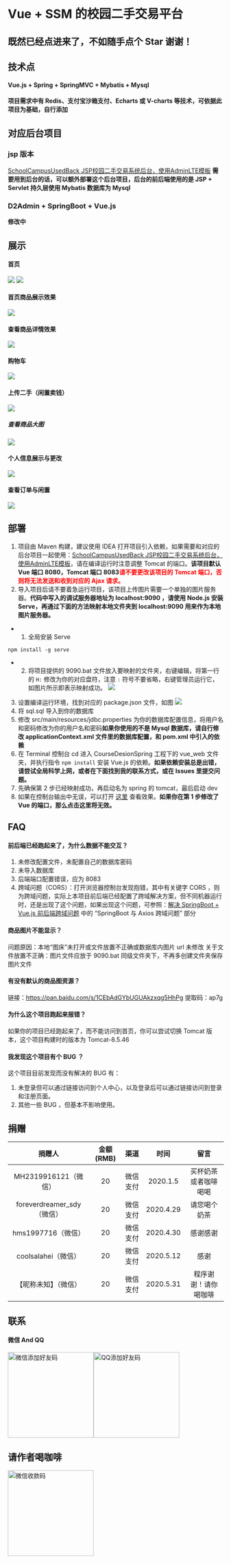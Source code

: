 # Vue + SSM 的校园二手交易平台
## 既然已经点进来了，不如随手点个 Star 谢谢！
## 技术点
#### Vue.js + Spring + SpringMVC + Mybatis + Mysql
**项目需求中有 Redis、支付宝沙箱支付、Echarts 或 V-charts 等技术，可依据此项目为基础，自行添加**
## 对应后台项目
### jsp 版本
[SchoolCampusUsedBack JSP校园二手交易系统后台，使用AdminLTE模板](https://github.com/jdassd/SchoolCampusUsedBack)
**需要用到后台的话，可以额外部署这个后台项目，后台的前后端使用的是 JSP + Servlet 持久层使用 Mybatis 数据库为 Mysql**
### D2Admin + SpringBoot + Vue.js
**修改中**
## 展示
#### 首页
![](https://github.com/jdassd/imgRepository/blob/master/TIM%E6%88%AA%E5%9B%BE20191220203515.png)
![](https://github.com/jdassd/imgRepository/blob/master/TIM%E6%88%AA%E5%9B%BE20191220203535.png)
#### 首页商品展示效果
![](https://github.com/jdassd/imgRepository/blob/master/TIM%E6%88%AA%E5%9B%BE20191220203553.png)
#### 查看商品详情效果
![](https://github.com/jdassd/imgRepository/blob/master/TIM%E6%88%AA%E5%9B%BE20191220203608.png)
#### 购物车
![](https://github.com/jdassd/imgRepository/blob/master/TIM%E6%88%AA%E5%9B%BE20191220203637.png)
#### 上传二手（闲置卖钱）
![](https://github.com/jdassd/imgRepository/blob/master/TIM%E6%88%AA%E5%9B%BE20191220203720.png)
##### 查看商品大图
![](https://github.com/jdassd/imgRepository/blob/master/InkedTIM%E6%88%AA%E5%9B%BE20191220203831_LI.jpg)
#### 个人信息展示与更改
![](https://github.com/jdassd/imgRepository/blob/master/TIM%E6%88%AA%E5%9B%BE20191220203750.png)
#### 查看订单与闲置
![](https://github.com/jdassd/imgRepository/blob/master/TIM%E6%88%AA%E5%9B%BE20191220203919.png)
## 部署
1. 项目由 Maven 构建，建议使用 IDEA 打开项目引入依赖，如果需要和对应的后台项目一起使用：[SchoolCampusUsedBack JSP校园二手交易系统后台，使用AdminLTE模板](https://github.com/jdassd/SchoolCampusUsedBack)，请在编译运行时注意调整 Tomcat 的端口。**该项目默认 Vue 端口 8080，Tomcat 端口 8083<font color="red">请不要更改该项目的 Tomcat 端口，否则将无法发送和收到对应的 Ajax 请求。</font>**
2. 导入项目后请不要着急运行项目，该项目上传图片需要一个单独的图片服务器。**代码中写入的调试服务器地址为 localhost:9090 ，请使用 Node.js 安装 Serve，再通过下面的方法映射本地文件夹到 localhost:9090 用来作为本地图片服务器。**
- 1. 全局安装 Serve
```
npm install -g serve
```
- 2. 将项目提供的 9090.bat 文件放入要映射的文件夹，右键编辑，将第一行的 ``` H: ``` 修改为你的对应盘符，注意 ``` : ``` 符号不要省略，右键管理员运行它，如图片所示即表示映射成功。
![](https://github.com/jdassd/imgRepository/blob/master/TIM%E6%88%AA%E5%9B%BE20191220210632.png)
3. 设置编译运行环境，找到对应的 package.json 文件，如图
![](https://github.com/jdassd/imgRepository/blob/master/TIM%E6%88%AA%E5%9B%BE20191220211011.png)
4. 将 sql.sql 导入到你的数据库
5. 修改 src/main/resources/jdbc.properties 为你的数据库配置信息，将用户名和密码修改为你的用户名和密码**如果你使用的不是 Mysql 数据库，请自行修改 applicationContext.xml 文件里的数据库配置，和 pom.xml 中引入的依赖**
6. 在 Terminal 控制台 cd 进入 CourseDesionSpring 工程下的 vue_web 文件夹，并执行指令 ``` npm install ``` 安装 Vue.js 的依赖。**如果依赖安装总是出错，请尝试全局科学上网，或者在下面找到我的联系方式，或在 Issues 里提交问题。**
7. 先确保第 2 步已经映射成功，再启动名为 spring 的 tomcat，最后启动 dev
8. 如果在控制台输出中无误，可以打开 [这里](http://localhost:8080) 查看效果。**如果你在第 1 步修改了 Vue 的端口，那么点击这里将无效。**
## FAQ
#### 前后端已经跑起来了，为什么数据不能交互？
1. 未修改配置文件，未配置自己的数据库密码
2. 未导入数据库
3. 后端端口配置错误，应为 8083
4. 跨域问题（CORS）：打开浏览器控制台发现抱错，其中有关键字 CORS ，则为跨域问题，实际上本项目前后端已经配置了跨域解决方案，但不同机器运行时，还是出现了这个问题，如果出现这个问题，可参照：[解决 SpringBoot + Vue.js 前后端跨域问题](https://www.ymjhnb.top/archives/vuejs%E4%BD%BF%E7%94%A8%E7%AC%94%E8%AE%B0#springboot-%E4%B8%8E-axios-%E8%B7%A8%E5%9F%9F%E9%97%AE%E9%A2%98) 中的 “SpringBoot 与 Axios 跨域问题” 部分
#### 商品图片不能显示？
问题原因：本地“图床”未打开或文件放置不正确或数据库内图片 url 未修改
关于文件放置不正确：图片文件应放于 9090.bat 同级文件夹下，不再多创建文件夹保存图片文件
#### 有没有默认的商品图资源？
链接：https://pan.baidu.com/s/1CEbAdGYbUGUAkzxqg5HhPg 
提取码：ap7g 
#### 为什么这个项目跑起来报错？
如果你的项目已经跑起来了，而不能访问到首页，你可以尝试切换 Tomcat 版本，这个项目构建时的版本为 Tomcat-8.5.46
#### 我发现这个项目有个 BUG ？
这个项目目前发现而没有解决的 BUG 有：
1. 未登录但可以通过链接访问到个人中心，以及登录后可以通过链接访问到登录和注册页面。
2. 其他一些 BUG ，但基本不影响使用。
## 捐赠
|捐赠人|金额(RMB)|渠道|时间|留言|
|:-:|:-:|:-:|:-:|:-:|
|MH2319916121（微信）|20|微信支付|2020.1.5|买杯奶茶或者咖啡喝喝|
|foreverdreamer_sdy（微信）|20|微信支付|2020.4.29|请您喝个奶茶|
|hms1997716（微信）|20|微信支付|2020.4.30|感谢感谢|
|coolsalahei（微信）|20|微信支付|2020.5.12|感谢|
|【昵称未知】（微信）|20|微信支付|2020.5.31|程序谢谢！请你喝咖啡|

## 联系 
#### 微信 And QQ
<img src="https://github.com/jdassd/imgRepository/blob/master/%E6%B7%BB%E5%8A%A0%E5%BE%AE%E4%BF%A1%E5%A5%BD%E5%8F%8B%E7%A0%81.jpg" width="200" hegiht="200" alt="微信添加好友码" /><img src="https://github.com/jdassd/imgRepository/blob/master/%E6%B7%BB%E5%8A%A0QQ%E5%A5%BD%E5%8F%8B%E7%A0%81.jpg" width="200" hegiht="200" alt="QQ添加好友码" />



## 请作者喝咖啡
<img src="https://github.com/jdassd/imgRepository/blob/master/%E5%BE%AE%E4%BF%A1%E6%94%B6%E6%AC%BE%E7%A0%81.jpg" width="200" hegiht="200" align=center alt="微信收款码"/>
